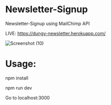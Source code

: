 # Newsletter-Signup
Newsletter-Signup using MailChimp API

LIVE:    https://dungy-newsletter.herokuapp.com/

![Screenshot (10)](https://user-images.githubusercontent.com/88725477/142991436-65651e97-2a99-4a17-bcae-c846334d726d.png)

# Usage:
npm install

npm run dev

Go to localhost:3000
